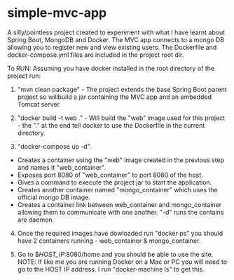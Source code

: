 # simple-mvc-app

A silly/pointless project created to experiment with what I have learnt about Spring Boot, MongoDB and Docker. The MVC
app connects to a mongo DB allowing you to register new and view existing users. The Dockerfile and docker-compose.yml 
files are included in the project root dir.

To RUN:
Assuming you have docker installed in the root directory of the project run:

1) "mvn clean package" - The project extends the base Spring Boot parent project so willbuild a jar containing the MVC
app and an embedded Tomcat server.

2) "docker build -t web ." - Will build the "web" image used for this project - the "." at the end tell docker to use
the Dockerfile in the current directory.

3) "docker-compose up -d".
  - Creates a container using the "web" image created in the previous step and names it "web_container".
  - Exposes port 8080 of "web_container" to port 8080 of the host.
  - Gives a command to execute the project jar to start the application. 
  - Creates another container named "mongo_container" which uses the official mongo DB image.
  - Creates a container link between web_container and mongo_container allowing them to communicate with one another.
"-d" runs the contains are daemon.
  
4) Once the required images have dowloaded run "docker ps" you should have 2 containers running - web_container 
& mongo_container.

5) Go to $_HOST_IP_:8080/home and you should be able to use the site. NOTE: If like me you are running Docker on a 
Mac or PC you will need to go to the HOST IP address. I run "docker-machine ls" to get this.

